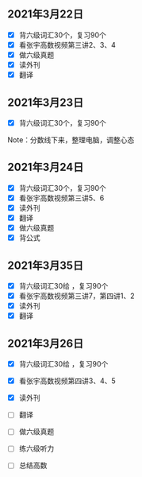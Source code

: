 ## 2021年3月22日

- [x] 背六级词汇30个，复习90个
- [x] 看张宇高数视频第三讲2、3、4
- [x] 做六级真题
- [x] 读外刊
- [x] 翻译

## 2021年3月23日

- [x] 背六级词汇30个，复习90个

Note：分数线下来，整理电脑，调整心态

## 2021年3月24日

- [x] 背六级词汇30个，复习90个
- [x] 看张宇高数视频第三讲5、6
- [x] 读外刊
- [x] 翻译
- [x] 做六级真题
- [x] 背公式

## 2021年3月35日

- [x] 背六级词汇30给 ，复习90个
- [x] 看张宇高数视频第三讲7，第四讲1、2
- [x] 读外刊
- [x] 翻译

## 2021年3月26日

- [x] 背六级词汇30给 ，复习90个

- [x] 看张宇高数视频第四讲3、4、5

- [x] 读外刊

- [ ] 翻译

- [ ] 做六级真题

- [ ] 练六级听力

- [ ] 总结高数

  